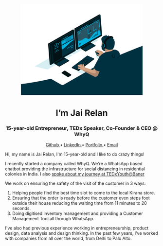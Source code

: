 <p align="center">
  <img src="https://github.com/JaiRelan/jairelan/blob/main/coding_guy_gif.gif" height="300" />
</p>

<h1 align="center">I’m Jai Relan</h1>
<h3 align="center">15-year-old Entrepreneur, TEDx Speaker, Co-Founder & CEO @ WhyQ</h3>
<p align="center">
  <a href="https://github.com/JaiRelan">Github </a>•
  <a href="https://www.linkedin.com/in/jairelan/">LinkedIn </a>•
  <a href="https://jairelan.github.io/">Portfolio </a>•
  <a href="mailto:jairelan.2005@gmail.com">Email</a>
</p>

Hi, my name is Jai Relan, I'm 15-year-old and I like to do crazy things! 

I recently started a company called WhyQ. We're a WhatsApp based chatbot providing the infrastructure for social distancing in residential colonies in India. I also [spoke about my journey at TEDxYouth@Baner](https://www.youtube.com/watch?v=zIsS1FnBuUo)

We work on ensuring the safety of the visit of the customer in 3 ways:
1. Helping people find the best time slot to come to the local Kirana store.
2. Ensuring that the order is ready before the customer even steps foot outside their house reducing the waiting time from 11 minutes to 20 seconds. 
3. Doing digitised inventory management and providing a Customer Management Tool all through WhatsApp. 

I've also had previous experience working in entrepreneurship, product design, data analysis and design thinking. In the past few years, I've worked with companies from all over the world, from Delhi to Palo Alto. 

